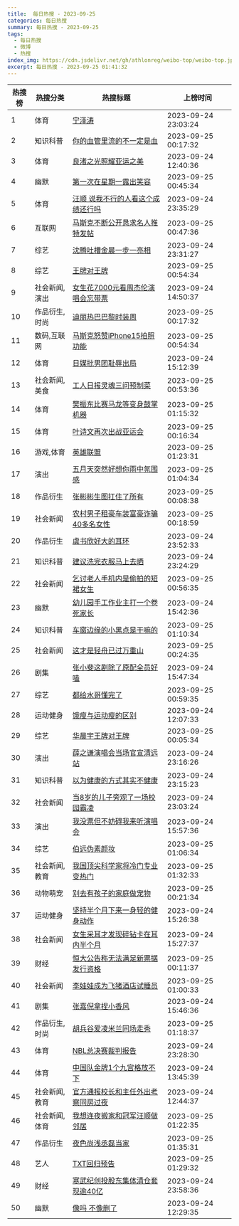 ```yaml
---
title:  每日热搜 - 2023-09-25
categories: 每日热搜
summary: 每日热搜 - 2023-09-25
tags:
  - 每日热搜
  - 微博
  - 热搜
index_img: https://cdn.jsdelivr.net/gh/athlonreg/weibo-top/weibo-top.jpeg
excerpt: 每日热搜 - 2023-09-25 01:41:32
---
```


| 热搜榜 | 热搜分类 | 热搜标题 | 上榜时间 |
| --- | --- | --- | --- |
| 1 | 体育 | [宁泽涛](https://s.weibo.com/weibo%3Fq%3D%2523%E5%AE%81%E6%B3%BD%E6%B6%9B%2523) | 2023-09-24 23:03:24 | 
| 2 | 知识科普 | [你的血管里流的不一定是血](https://s.weibo.com/weibo%3Fq%3D%2523%E4%BD%A0%E7%9A%84%E8%A1%80%E7%AE%A1%E9%87%8C%E6%B5%81%E7%9A%84%E4%B8%8D%E4%B8%80%E5%AE%9A%E6%98%AF%E8%A1%80%2523) | 2023-09-25 00:17:32 | 
| 3 | 体育 | [良渚之光照耀亚运之美](https://s.weibo.com/weibo%3Fq%3D%2523%E8%89%AF%E6%B8%9A%E4%B9%8B%E5%85%89%E7%85%A7%E8%80%80%E4%BA%9A%E8%BF%90%E4%B9%8B%E7%BE%8E%2523) | 2023-09-24 12:40:36 | 
| 4 | 幽默 | [第一次在星期一露出笑容](https://s.weibo.com/weibo%3Fq%3D%2523%E7%AC%AC%E4%B8%80%E6%AC%A1%E5%9C%A8%E6%98%9F%E6%9C%9F%E4%B8%80%E9%9C%B2%E5%87%BA%E7%AC%91%E5%AE%B9%2523) | 2023-09-25 00:45:34 | 
| 5 | 体育 | [汪顺 说我不行的人看这个成绩还行吗](https://s.weibo.com/weibo%3Fq%3D%2523%E6%B1%AA%E9%A1%BA%20%E8%AF%B4%E6%88%91%E4%B8%8D%E8%A1%8C%E7%9A%84%E4%BA%BA%E7%9C%8B%E8%BF%99%E4%B8%AA%E6%88%90%E7%BB%A9%E8%BF%98%E8%A1%8C%E5%90%97%2523) | 2023-09-24 23:35:29 | 
| 6 | 互联网 | [马斯克不断公开恳求名人推特发帖](https://s.weibo.com/weibo%3Fq%3D%2523%E9%A9%AC%E6%96%AF%E5%85%8B%E4%B8%8D%E6%96%AD%E5%85%AC%E5%BC%80%E6%81%B3%E6%B1%82%E5%90%8D%E4%BA%BA%E6%8E%A8%E7%89%B9%E5%8F%91%E5%B8%96%2523) | 2023-09-25 00:47:36 | 
| 7 | 综艺 | [沈腾吐槽金晨一步一亮相](https://s.weibo.com/weibo%3Fq%3D%2523%E6%B2%88%E8%85%BE%E5%90%90%E6%A7%BD%E9%87%91%E6%99%A8%E4%B8%80%E6%AD%A5%E4%B8%80%E4%BA%AE%E7%9B%B8%2523) | 2023-09-24 23:31:27 | 
| 8 | 综艺 | [王牌对王牌](https://s.weibo.com/weibo%3Fq%3D%2523%E7%8E%8B%E7%89%8C%E5%AF%B9%E7%8E%8B%E7%89%8C%2523) | 2023-09-25 00:54:34 | 
| 9 | 社会新闻,演出 | [女生花7000元看周杰伦演唱会忘带票](https://s.weibo.com/weibo%3Fq%3D%2523%E5%A5%B3%E7%94%9F%E8%8A%B17000%E5%85%83%E7%9C%8B%E5%91%A8%E6%9D%B0%E4%BC%A6%E6%BC%94%E5%94%B1%E4%BC%9A%E5%BF%98%E5%B8%A6%E7%A5%A8%2523) | 2023-09-24 14:50:37 | 
| 10 | 作品衍生,时尚 | [迪丽热巴巴黎时装周](https://s.weibo.com/weibo%3Fq%3D%2523%E8%BF%AA%E4%B8%BD%E7%83%AD%E5%B7%B4%E5%B7%B4%E9%BB%8E%E6%97%B6%E8%A3%85%E5%91%A8%2523) | 2023-09-25 00:17:32 | 
| 11 | 数码,互联网 | [马斯克怒赞iPhone15拍照功能](https://s.weibo.com/weibo%3Fq%3D%2523%E9%A9%AC%E6%96%AF%E5%85%8B%E6%80%92%E8%B5%9EiPhone15%E6%8B%8D%E7%85%A7%E5%8A%9F%E8%83%BD%2523) | 2023-09-25 00:54:34 | 
| 12 | 体育 | [日媒批男团耻辱出局](https://s.weibo.com/weibo%3Fq%3D%2523%E6%97%A5%E5%AA%92%E6%89%B9%E7%94%B7%E5%9B%A2%E8%80%BB%E8%BE%B1%E5%87%BA%E5%B1%80%2523) | 2023-09-24 15:12:39 | 
| 13 | 社会新闻,美食 | [工人日报灵魂三问预制菜](https://s.weibo.com/weibo%3Fq%3D%2523%E5%B7%A5%E4%BA%BA%E6%97%A5%E6%8A%A5%E7%81%B5%E9%AD%82%E4%B8%89%E9%97%AE%E9%A2%84%E5%88%B6%E8%8F%9C%2523) | 2023-09-25 00:53:36 | 
| 14 | 体育 | [樊振东比赛马龙等变身鼓掌机器](https://s.weibo.com/weibo%3Fq%3D%2523%E6%A8%8A%E6%8C%AF%E4%B8%9C%E6%AF%94%E8%B5%9B%E9%A9%AC%E9%BE%99%E7%AD%89%E5%8F%98%E8%BA%AB%E9%BC%93%E6%8E%8C%E6%9C%BA%E5%99%A8%2523) | 2023-09-25 01:15:32 | 
| 15 | 体育 | [叶诗文再次出战亚运会](https://s.weibo.com/weibo%3Fq%3D%2523%E5%8F%B6%E8%AF%97%E6%96%87%E5%86%8D%E6%AC%A1%E5%87%BA%E6%88%98%E4%BA%9A%E8%BF%90%E4%BC%9A%2523) | 2023-09-25 00:16:34 | 
| 16 | 游戏,体育 | [英雄联盟](https://s.weibo.com/weibo%3Fq%3D%2523%E8%8B%B1%E9%9B%84%E8%81%94%E7%9B%9F%2523) | 2023-09-25 01:23:31 | 
| 17 | 演出 | [五月天突然好想你雨中氛围感](https://s.weibo.com/weibo%3Fq%3D%2523%E4%BA%94%E6%9C%88%E5%A4%A9%E7%AA%81%E7%84%B6%E5%A5%BD%E6%83%B3%E4%BD%A0%E9%9B%A8%E4%B8%AD%E6%B0%9B%E5%9B%B4%E6%84%9F%2523) | 2023-09-25 01:04:34 | 
| 18 | 作品衍生 | [张彬彬生图扛住了所有](https://s.weibo.com/weibo%3Fq%3D%2523%E5%BC%A0%E5%BD%AC%E5%BD%AC%E7%94%9F%E5%9B%BE%E6%89%9B%E4%BD%8F%E4%BA%86%E6%89%80%E6%9C%89%2523) | 2023-09-25 00:08:38 | 
| 19 | 社会新闻 | [农村男子租豪车装富豪诈骗40多名女性](https://s.weibo.com/weibo%3Fq%3D%2523%E5%86%9C%E6%9D%91%E7%94%B7%E5%AD%90%E7%A7%9F%E8%B1%AA%E8%BD%A6%E8%A3%85%E5%AF%8C%E8%B1%AA%E8%AF%88%E9%AA%9740%E5%A4%9A%E5%90%8D%E5%A5%B3%E6%80%A7%2523) | 2023-09-25 00:18:59 | 
| 20 | 作品衍生 | [虞书欣好大的耳环](https://s.weibo.com/weibo%3Fq%3D%2523%E8%99%9E%E4%B9%A6%E6%AC%A3%E5%A5%BD%E5%A4%A7%E7%9A%84%E8%80%B3%E7%8E%AF%2523) | 2023-09-24 23:52:33 | 
| 21 | 知识科普 | [建议洗完衣服马上去晒](https://s.weibo.com/weibo%3Fq%3D%2523%E5%BB%BA%E8%AE%AE%E6%B4%97%E5%AE%8C%E8%A1%A3%E6%9C%8D%E9%A9%AC%E4%B8%8A%E5%8E%BB%E6%99%92%2523) | 2023-09-24 23:24:29 | 
| 22 | 社会新闻 | [乞讨老人手机内是偷拍的短裙女生](https://s.weibo.com/weibo%3Fq%3D%2523%E4%B9%9E%E8%AE%A8%E8%80%81%E4%BA%BA%E6%89%8B%E6%9C%BA%E5%86%85%E6%98%AF%E5%81%B7%E6%8B%8D%E7%9A%84%E7%9F%AD%E8%A3%99%E5%A5%B3%E7%94%9F%2523) | 2023-09-25 00:56:35 | 
| 23 | 幽默 | [幼儿园手工作业主打一个卷死家长](https://s.weibo.com/weibo%3Fq%3D%2523%E5%B9%BC%E5%84%BF%E5%9B%AD%E6%89%8B%E5%B7%A5%E4%BD%9C%E4%B8%9A%E4%B8%BB%E6%89%93%E4%B8%80%E4%B8%AA%E5%8D%B7%E6%AD%BB%E5%AE%B6%E9%95%BF%2523) | 2023-09-24 15:42:36 | 
| 24 | 知识科普 | [车窗边缘的小黑点是干嘛的](https://s.weibo.com/weibo%3Fq%3D%2523%E8%BD%A6%E7%AA%97%E8%BE%B9%E7%BC%98%E7%9A%84%E5%B0%8F%E9%BB%91%E7%82%B9%E6%98%AF%E5%B9%B2%E5%98%9B%E7%9A%84%2523) | 2023-09-25 01:10:34 | 
| 25 | 社会新闻 | [这才是轻舟已过万重山](https://s.weibo.com/weibo%3Fq%3D%2523%E8%BF%99%E6%89%8D%E6%98%AF%E8%BD%BB%E8%88%9F%E5%B7%B2%E8%BF%87%E4%B8%87%E9%87%8D%E5%B1%B1%2523) | 2023-09-25 00:24:35 | 
| 26 | 剧集 | [张小斐这剧除了原配全员好嗑](https://s.weibo.com/weibo%3Fq%3D%2523%E5%BC%A0%E5%B0%8F%E6%96%90%E8%BF%99%E5%89%A7%E9%99%A4%E4%BA%86%E5%8E%9F%E9%85%8D%E5%85%A8%E5%91%98%E5%A5%BD%E5%97%91%2523) | 2023-09-24 15:47:34 | 
| 27 | 综艺 | [都给水哥懂完了](https://s.weibo.com/weibo%3Fq%3D%2523%E9%83%BD%E7%BB%99%E6%B0%B4%E5%93%A5%E6%87%82%E5%AE%8C%E4%BA%86%2523) | 2023-09-25 00:59:35 | 
| 28 | 运动健身 | [饿瘦与运动瘦的区别](https://s.weibo.com/weibo%3Fq%3D%2523%E9%A5%BF%E7%98%A6%E4%B8%8E%E8%BF%90%E5%8A%A8%E7%98%A6%E7%9A%84%E5%8C%BA%E5%88%AB%2523) | 2023-09-24 12:07:33 | 
| 29 | 综艺 | [华晨宇王牌对王牌](https://s.weibo.com/weibo%3Fq%3D%2523%E5%8D%8E%E6%99%A8%E5%AE%87%E7%8E%8B%E7%89%8C%E5%AF%B9%E7%8E%8B%E7%89%8C%2523) | 2023-09-25 00:05:34 | 
| 30 | 演出 | [薛之谦演唱会当场官宣清远站](https://s.weibo.com/weibo%3Fq%3D%2523%E8%96%9B%E4%B9%8B%E8%B0%A6%E6%BC%94%E5%94%B1%E4%BC%9A%E5%BD%93%E5%9C%BA%E5%AE%98%E5%AE%A3%E6%B8%85%E8%BF%9C%E7%AB%99%2523) | 2023-09-24 23:16:26 | 
| 31 | 知识科普 | [以为健康的方式其实不健康](https://s.weibo.com/weibo%3Fq%3D%2523%E4%BB%A5%E4%B8%BA%E5%81%A5%E5%BA%B7%E7%9A%84%E6%96%B9%E5%BC%8F%E5%85%B6%E5%AE%9E%E4%B8%8D%E5%81%A5%E5%BA%B7%2523) | 2023-09-24 23:15:23 | 
| 32 | 社会新闻 | [当8岁的儿子旁观了一场校园霸凌](https://s.weibo.com/weibo%3Fq%3D%2523%E5%BD%938%E5%B2%81%E7%9A%84%E5%84%BF%E5%AD%90%E6%97%81%E8%A7%82%E4%BA%86%E4%B8%80%E5%9C%BA%E6%A0%A1%E5%9B%AD%E9%9C%B8%E5%87%8C%2523) | 2023-09-24 23:03:24 | 
| 33 | 演出 | [我没票但不妨碍我来听演唱会](https://s.weibo.com/weibo%3Fq%3D%2523%E6%88%91%E6%B2%A1%E7%A5%A8%E4%BD%86%E4%B8%8D%E5%A6%A8%E7%A2%8D%E6%88%91%E6%9D%A5%E5%90%AC%E6%BC%94%E5%94%B1%E4%BC%9A%2523) | 2023-09-24 15:57:36 | 
| 34 | 综艺 | [伯远伪素颜妆](https://s.weibo.com/weibo%3Fq%3D%2523%E4%BC%AF%E8%BF%9C%E4%BC%AA%E7%B4%A0%E9%A2%9C%E5%A6%86%2523) | 2023-09-25 01:06:34 | 
| 35 | 社会新闻,教育 | [我国顶尖科学家将冷门专业变热门](https://s.weibo.com/weibo%3Fq%3D%2523%E6%88%91%E5%9B%BD%E9%A1%B6%E5%B0%96%E7%A7%91%E5%AD%A6%E5%AE%B6%E5%B0%86%E5%86%B7%E9%97%A8%E4%B8%93%E4%B8%9A%E5%8F%98%E7%83%AD%E9%97%A8%2523) | 2023-09-25 01:32:33 | 
| 36 | 动物萌宠 | [别去有孩子的家庭做宠物](https://s.weibo.com/weibo%3Fq%3D%2523%E5%88%AB%E5%8E%BB%E6%9C%89%E5%AD%A9%E5%AD%90%E7%9A%84%E5%AE%B6%E5%BA%AD%E5%81%9A%E5%AE%A0%E7%89%A9%2523) | 2023-09-25 00:21:34 | 
| 37 | 运动健身 | [坚持半个月下来一身轻的健身动作](https://s.weibo.com/weibo%3Fq%3D%2523%E5%9D%9A%E6%8C%81%E5%8D%8A%E4%B8%AA%E6%9C%88%E4%B8%8B%E6%9D%A5%E4%B8%80%E8%BA%AB%E8%BD%BB%E7%9A%84%E5%81%A5%E8%BA%AB%E5%8A%A8%E4%BD%9C%2523) | 2023-09-24 15:26:38 | 
| 38 | 社会新闻 | [女生采耳才发现碎钻卡在耳内半个月](https://s.weibo.com/weibo%3Fq%3D%2523%E5%A5%B3%E7%94%9F%E9%87%87%E8%80%B3%E6%89%8D%E5%8F%91%E7%8E%B0%E7%A2%8E%E9%92%BB%E5%8D%A1%E5%9C%A8%E8%80%B3%E5%86%85%E5%8D%8A%E4%B8%AA%E6%9C%88%2523) | 2023-09-24 15:27:37 | 
| 39 | 财经 | [恒大公告称无法满足新票据发行资格](https://s.weibo.com/weibo%3Fq%3D%2523%E6%81%92%E5%A4%A7%E5%85%AC%E5%91%8A%E7%A7%B0%E6%97%A0%E6%B3%95%E6%BB%A1%E8%B6%B3%E6%96%B0%E7%A5%A8%E6%8D%AE%E5%8F%91%E8%A1%8C%E8%B5%84%E6%A0%BC%2523) | 2023-09-25 00:11:37 | 
| 40 | 社会新闻 | [李娃娃成为飞猪酒店试睡员](https://s.weibo.com/weibo%3Fq%3D%2523%E6%9D%8E%E5%A8%83%E5%A8%83%E6%88%90%E4%B8%BA%E9%A3%9E%E7%8C%AA%E9%85%92%E5%BA%97%E8%AF%95%E7%9D%A1%E5%91%98%2523) | 2023-09-25 01:00:33 | 
| 41 | 剧集 | [张嘉倪拿捏小香风](https://s.weibo.com/weibo%3Fq%3D%2523%E5%BC%A0%E5%98%89%E5%80%AA%E6%8B%BF%E6%8D%8F%E5%B0%8F%E9%A6%99%E9%A3%8E%2523) | 2023-09-24 15:46:36 | 
| 42 | 作品衍生,时尚 | [胡兵谷爱凌米兰同场走秀](https://s.weibo.com/weibo%3Fq%3D%2523%E8%83%A1%E5%85%B5%E8%B0%B7%E7%88%B1%E5%87%8C%E7%B1%B3%E5%85%B0%E5%90%8C%E5%9C%BA%E8%B5%B0%E7%A7%80%2523) | 2023-09-25 01:18:37 | 
| 43 | 体育 | [NBL总决赛裁判报告](https://s.weibo.com/weibo%3Fq%3D%2523NBL%E6%80%BB%E5%86%B3%E8%B5%9B%E8%A3%81%E5%88%A4%E6%8A%A5%E5%91%8A%2523) | 2023-09-24 23:28:30 | 
| 44 | 体育 | [中国队金牌1个九宫格放不下](https://s.weibo.com/weibo%3Fq%3D%2523%E4%B8%AD%E5%9B%BD%E9%98%9F%E9%87%91%E7%89%8C1%E4%B8%AA%E4%B9%9D%E5%AE%AB%E6%A0%BC%E6%94%BE%E4%B8%8D%E4%B8%8B%2523) | 2023-09-24 13:45:39 | 
| 45 | 社会新闻,教育 | [官方通报校长和主任外出考察同房过夜](https://s.weibo.com/weibo%3Fq%3D%2523%E5%AE%98%E6%96%B9%E9%80%9A%E6%8A%A5%E6%A0%A1%E9%95%BF%E5%92%8C%E4%B8%BB%E4%BB%BB%E5%A4%96%E5%87%BA%E8%80%83%E5%AF%9F%E5%90%8C%E6%88%BF%E8%BF%87%E5%A4%9C%2523) | 2023-09-24 12:44:37 | 
| 46 | 社会新闻,体育 | [我想连夜搬家和冠军汪顺做邻居](https://s.weibo.com/weibo%3Fq%3D%2523%E6%88%91%E6%83%B3%E8%BF%9E%E5%A4%9C%E6%90%AC%E5%AE%B6%E5%92%8C%E5%86%A0%E5%86%9B%E6%B1%AA%E9%A1%BA%E5%81%9A%E9%82%BB%E5%B1%85%2523) | 2023-09-25 01:22:35 | 
| 47 | 作品衍生 | [夜色尚浅丞磊当家](https://s.weibo.com/weibo%3Fq%3D%2523%E5%A4%9C%E8%89%B2%E5%B0%9A%E6%B5%85%E4%B8%9E%E7%A3%8A%E5%BD%93%E5%AE%B6%2523) | 2023-09-25 01:35:31 | 
| 48 | 艺人 | [TXT回归预告](https://s.weibo.com/weibo%3Fq%3D%2523TXT%E5%9B%9E%E5%BD%92%E9%A2%84%E5%91%8A%2523) | 2023-09-25 01:29:32 | 
| 49 | 财经 | [寒武纪创投股东集体清仓套现逾40亿](https://s.weibo.com/weibo%3Fq%3D%2523%E5%AF%92%E6%AD%A6%E7%BA%AA%E5%88%9B%E6%8A%95%E8%82%A1%E4%B8%9C%E9%9B%86%E4%BD%93%E6%B8%85%E4%BB%93%E5%A5%97%E7%8E%B0%E9%80%BE40%E4%BA%BF%2523) | 2023-09-24 23:58:36 | 
| 50 | 幽默 | [像吗 不像删了](https://s.weibo.com/weibo%3Fq%3D%2523%E5%83%8F%E5%90%97%20%E4%B8%8D%E5%83%8F%E5%88%A0%E4%BA%86%2523) | 2023-09-24 12:29:35 | 
